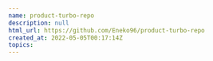 ```yaml
---
name: product-turbo-repo
description: null
html_url: https://github.com/Eneko96/product-turbo-repo
created_at: 2022-05-05T00:17:14Z
topics: 
---
```

